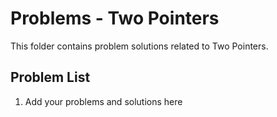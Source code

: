 # Problems - Two Pointers

This folder contains problem solutions related to Two Pointers.

## Problem List

1. Add your problems and solutions here

